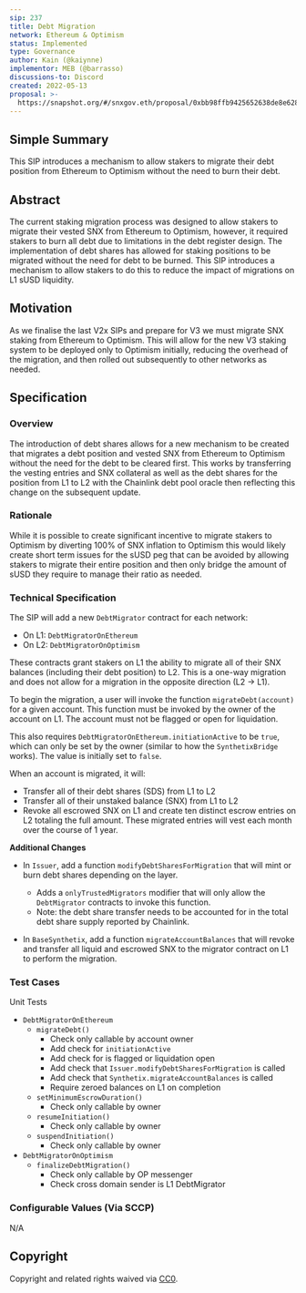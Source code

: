 ```yaml
---
sip: 237
title: Debt Migration
network: Ethereum & Optimism
status: Implemented
type: Governance
author: Kain (@kaiynne)
implementor: MEB (@barrasso)
discussions-to: Discord
created: 2022-05-13
proposal: >-
  https://snapshot.org/#/snxgov.eth/proposal/0xbb98ffb9425652638de8e6282e32d8d7bd991244397216b9fff51566357c188f
---
```


## Simple Summary

This SIP introduces a mechanism to allow stakers to migrate their debt position from Ethereum to Optimism without the need to burn their debt.

## Abstract

The current staking migration process was designed to allow stakers to migrate their vested SNX from Ethereum to Optimism, however, it required stakers to burn all debt due to limitations in the debt register design. The implementation of debt shares has allowed for staking positions to be migrated without the need for debt to be burned. This SIP introduces a mechanism to allow stakers to do this to reduce the impact of migrations on L1 sUSD liquidity.

## Motivation

As we finalise the last V2x SIPs and prepare for V3 we must migrate SNX staking from Ethereum to Optimism. This will allow for the new V3 staking system to be deployed only to Optimism initially, reducing the overhead of the migration, and then rolled out subsequently to other networks as needed. 
## Specification

<!--The specification should describe the syntax and semantics of any new feature, there are five sections
1. Overview
2. Rationale
3. Technical Specification
4. Test Cases
5. Configurable Values
-->

### Overview

The introduction of debt shares allows for a new mechanism to be created that migrates a debt position and vested SNX from Ethereum to Optimism without the need for the debt to be cleared first. This works by transferring the vesting entries and SNX collateral as well as the debt shares for the position from L1 to L2 with the Chainlink debt pool oracle then reflecting this change on the subsequent update. 

### Rationale

While it is possible to create significant incentive to migrate stakers to Optimism by diverting 100% of SNX inflation to Optimism this would likely create short term issues for the sUSD peg that can be avoided by allowing stakers to migrate their entire position and then only bridge the amount of sUSD they require to manage their ratio as needed.

### Technical Specification

<!--The technical specification should outline the public API of the changes proposed. That is, changes to any of the interfaces Synthetix currently exposes or the creations of new ones.-->

The SIP will add a new `DebtMigrator` contract for each network:
* On L1: `DebtMigratorOnEthereum`
* On L2: `DebtMigratorOnOptimism`

These contracts grant stakers on L1 the ability to migrate all of their SNX balances (including their debt position) to L2. This is a one-way migration and does not allow for a migration in the opposite direction (L2 -> L1).

To begin the migration, a user will invoke the function `migrateDebt(account)` for a given account. This function must be invoked by the owner of the account on L1. The account must not be flagged or open for liquidation.

This also requires `DebtMigratorOnEthereum.initiationActive` to be `true`, which can only be set by the owner (similar to how the `SynthetixBridge` works). The value is initially set to `false`.

When an account is migrated, it will:
* Transfer all of their debt shares (SDS) from L1 to L2
* Transfer all of their unstaked balance (SNX) from L1 to L2
* Revoke all escrowed SNX on L1 and create ten distinct escrow entries on L2 totaling the full amount. These migrated entries will vest each month over the course of 1 year.

**Additional Changes**

* In `Issuer`, add a function `modifyDebtSharesForMigration` that will mint or burn debt shares depending on the layer.
  * Adds a `onlyTrustedMigrators` modifier that will only allow the `DebtMigrator` contracts to invoke this function.
  * Note: the debt share transfer needs to be accounted for in the total debt share supply reported by Chainlink.

* In `BaseSynthetix`, add a function `migrateAccountBalances` that will revoke and transfer all liquid and escrowed SNX to the migrator contract on L1 to perform the migration.

### Test Cases

<!--Test cases for an implementation are mandatory for SIPs but can be included with the implementation..-->

Unit Tests

* `DebtMigratorOnEthereum`
  * `migrateDebt()`
    * Check only callable by account owner
    * Add check for `initiationActive`
    * Add check for is flagged or liquidation open
    * Add check that `Issuer.modifyDebtSharesForMigration` is called
    * Add check that `Synthetix.migrateAccountBalances` is called
    * Require zeroed balances on L1 on completion
  * `setMinimumEscrowDuration()`
    * Check only callable by owner
  * `resumeInitiation()`
    * Check only callable by owner
  * `suspendInitiation()`
    * Check only callable by owner
* `DebtMigratorOnOptimism`
  * `finalizeDebtMigration()`
    * Check only callable by OP messenger
    * Check cross domain sender is L1 DebtMigrator

### Configurable Values (Via SCCP)

<!--Please list all values configurable via SCCP under this implementation.-->

N/A 

## Copyright

Copyright and related rights waived via [CC0](https://creativecommons.org/publicdomain/zero/1.0/).
